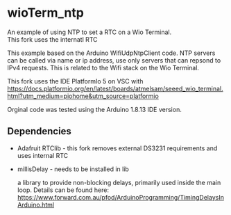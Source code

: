# wioTerm_ntp
An example of using NTP to set a RTC on a Wio Terminal.   
This fork uses the internatl RTC

This example based on the Arduino WifiUdpNtpClient code. NTP servers can be called via name or ip address, use only servers that can
repsond to IPv4 requests. This is related to the Wifi stack on the Wio Terminal. 

This fork uses the IDE  PlatformIo 5 on VSC with 
https://docs.platformio.org/en/latest/boards/atmelsam/seeed_wio_terminal.html?utm_medium=piohome&utm_source=platformio

Orginal code was tested using the Arduino 1.8.13 IDE version.

## Dependencies
- Adafruit RTClib  - this fork removes external DS3231 requirements and uses internal RTC    

- millisDelay - needs to be installed in lib

    a library to provide non-blocking delays, primarily used inside the main loop. 
Details can be found here:  https://www.forward.com.au/pfod/ArduinoProgramming/TimingDelaysInArduino.html
